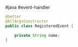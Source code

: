 #java #event-handler 

```java
@Getter  
@AllArgsConstructor  
public class RegisteredEvent {  
  
    private String name;  
}
```